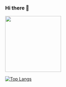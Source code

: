 ### Hi there 👋

<div class='container'>
<img height="180em" align="center" src="https://github-readme-stats-eight-theta.vercel.app/api?username=carlos01amc&show_icons=true&theme=dark&include_all_commits=true&count_private=true"/>

[![Top Langs](https://github-readme-stats.vercel.app/api/top-langs/?username=carlos01amc&layout=compact&theme=dark&hide=jupyter%20notebook)](https://github.com/anuraghazra/github-readme-stats)
 </div>
